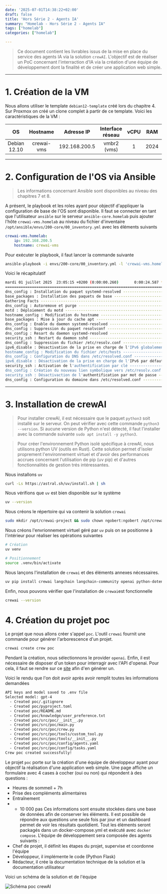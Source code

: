```yaml
---
date: '2025-07-01T14:38:22+02:00'
draft: false
title: 'Hors Série 2 - Agents IA'
summary: "Homelab - Hors Série 2 - Agents IA"
tags: ["homelab"]
categories: ["homelab"]

---
```


> Ce document contient les livrables issus de la mise en place du service des agents IA via la solution `crewAI`. L'objectif est de réaliser un PoC concernant l'interraction d'IA via la création d'une équipe de développement dont la finalité et de créer une application web simple.

---

# 1. Création de la VM

Nous allons utiliser le template `debian12-template` créé lors du chapitre 4. Sur Proxmox on créé un clone complet à partir de ce template. Voici les caractéristiques de la VM :

| OS      | Hostname     | Adresse IP | Interface réseau | vCPU    | RAM   | Stockage
|:-:    |:-:    |:-:    |:-:    |:-:    |:-:    |:-:
| Debian 12.10     | crewai-vms      | 192.168.200.5    | vmbr2 (vms)    | 1     | 2024   | 20Gio

---

# 2. Configuration de l'OS via Ansible

> Les informations concernant Ansible sont disponibles au niveau des chapitres 7 et 8.

A présent, le playbook et les roles ayant pour objectif d'appliquer la configuration de base de l'OS sont disponible. Il faut se connecter en tant que l'utilisateur `ansible` sur le serveur `ansible-core.homelab` puis ajouter l'hôte `crewai-vms.homelab` au niveau du fichier d'inventaire `/opt/ansible/envs/200-core/00_inventory.yml` avec les éléments suivants

```yml
crewai-vms.homelab:
    ip: 192.168.200.5
    hostname: crewai-vms
```

Pour exécuter le playbook, il faut lancer la commande suivante

```bash
ansible-playbook -i envs/200-core/00_inventory.yml -l 'crewai-vms.homelab,' playbooks/00_config_vm.yml
```

Voici le récapitulatif

```bash
mardi 01 juillet 2025  23:05:15 +0200 (0:00:00.260)       0:00:24.587 ********* 
=============================================================================== 
dns_config : Installation du paquet systemd-resolved --------------------------------------------------------------------- 15.34s
base_packages : Installation des paquets de base -------------------------------------------------------------------------- 3.28s
Gathering Facts ----------------------------------------------------------------------------------------------------------- 1.05s
dns_config : Autoremove et purge ------------------------------------------------------------------------------------------ 0.58s
motd : Déploiement du motd ------------------------------------------------------------------------------------------------ 0.46s
hostname_config : Modification du hostname -------------------------------------------------------------------------------- 0.45s
base_packages : Mise à jour du cache apt ---------------------------------------------------------------------------------- 0.40s
dns_config : Enable du daemon systemd-resolved ---------------------------------------------------------------------------- 0.39s
dns_config : Suppression du paquet resolvconf ----------------------------------------------------------------------------- 0.33s
dns_config : Resart du daemon systemd-resolved ---------------------------------------------------------------------------- 0.30s
security_ssh : Restart du daemon sshd ------------------------------------------------------------------------------------- 0.26s
dns_config : Suppression du fichier /etc/resolv.conf ---------------------------------------------------------------------- 0.20s
ipv6_disable : Désactivation de la prise en charge de l'IPv6 globalement -------------------------------------------------- 0.20s
hostname_config : Modification du fichier /etc/hosts ---------------------------------------------------------------------- 0.19s
dns_config : Configuration du DNS dans /etc/resolved.conf ----------------------------------------------------------------- 0.19s
ipv6_disable : Désactivation de la prise en charge de l'IPv6 par défaut --------------------------------------------------- 0.14s
security_ssh : Activation de l'authentification par clé ------------------------------------------------------------------- 0.14s
dns_config : Création du nouveau lien symbolique vers /etc/resolv.conf ---------------------------------------------------- 0.14s
security_ssh : Désactivaction de l'authentification par mot de passe ------------------------------------------------------ 0.14s
dns_config : Configuration du domaine dans /etc/resolved.conf ------------------------------------------------------------- 0.14s
```

---

# 3. Installation de crewAI

> Pour installer crewAI, il est nécessaire que le paquet `python3` soit installé sur le serveur. On peut vérifier avec cette commande `python3 --version`. Si aucune version de Python n'est détecté, il faut l'installer avec la commande suivante `sudo apt install -y python3`.

> Pour créer l'environnement Python isolé spécifique à crewAI, nous utilisons python UV (outils en Rust). Cette solution permet d'isoler proprement l'environnement virtuel et d'avoir des performances accrues concernant l'utilisation de pip (uv pip) et d'autres fonctionnalités de gestion trés intéressantes.

Nous installons `uv`

```bash
curl -Ls https://astral.sh/uv/install.sh | sh
```

Nous vérifions que `uv` est bien disponible sur le système

```bash
uv --version
```

Nous créons le répertoire qui va contenir la solution `crewai`

```bash
sudo mkdir /opt/crewai-project && sudo chown ngobert:ngobert /opt/crewai-project
```

Nous créons l'envrionnement virtuel géré par `uv` puis on se positionne à l'intérieur pour réaliser les opérations suivantes

```bash
# Création
uv venv

# Positionnement
source .venv/bin/activate
```

Nous lançons l'installation de `crewai` et des éléments annexes nécessaires.

```bash
uv pip install crewai langchain langchain-community openai python-dotenv
```

Enfin, nous pouvons vérifier que l'installation de `crewai`est fonctionnelle

```bash
crewai --version
```

# 4. Création du projet poc

Le projet que nous allons créer s'appel `poc`. L'outil `crewai` fournit une commande pour générer l'arborescence d'un projet.

```bash
crewai create crew poc
```

Pendant la création, nous sélectionnons le provider `openai`. Enfin, il est nécessaire de disposer d'un token pour interragir avec l'API d'openai. Pour cela, il faut se rendre sur ce [site](https://platform.openai.com) afin d'en générer un.

Voici le rendu que l'on doit avoir après avoir remplit toutes les informations demandées

```bash
API keys and model saved to .env file
Selected model: gpt-4
  - Created poc/.gitignore
  - Created poc/pyproject.toml
  - Created poc/README.md
  - Created poc/knowledge/user_preference.txt
  - Created poc/src/poc/__init__.py
  - Created poc/src/poc/main.py
  - Created poc/src/poc/crew.py
  - Created poc/src/poc/tools/custom_tool.py
  - Created poc/src/poc/tools/__init__.py
  - Created poc/src/poc/config/agents.yaml
  - Created poc/src/poc/config/tasks.yaml
Crew poc created successfully!
```

Le projet `poc` porte sur la création d'une équipe de développeur ayant pour objectif la réalisation d'une application web simple. Une page affiche un formulaire avec 4 cases à cocher (oui ou non) qui répondent à des questions :
- Heures de sommeil + 7h
- Prise des compléments alimentaires
- Entraînement
- + 10 000 pas
Ces informations sont ensuite stockées dans une base de données afin de conserver les éléments. Il est possible de répondre aux questions une seule fois par jour et un dashboard permet de voir les résultats quotidient. Tout les éléments seront packagés dans un docker-compose.yml et exécuté avec `docker compose`.
L'équipe de développement sera composée des agents suivants :
- Chef de projet, il définit les étapes du projet, supervise et coordonne l'équipe
- Développeur, il implémente le code (Python Flask)
- Rédacteur, il crée la documentation technique de la solution et la documentation utilisateur

Voici un schéma de la solution et de l'équipe

![Schéma poc crewAI](/images/schema_poc_crewai.png)

